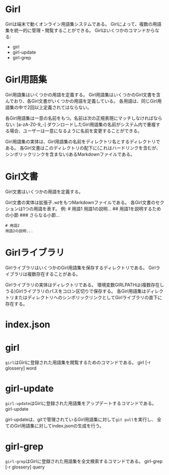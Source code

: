 # Girl
Girlは端末で動くオンライン用語集システムである。
Girlによって、複数の用語集を統一的に管理・閲覧することができる。
Girlはいくつかのコマンドからなる:
* girl
* girl-update
* girl-grep

# Girl用語集
Girl用語集はいくつかの用語を定義する。
Girl用語集はいくつかのGirl文書を含んでおり、各Girl文書がいくつかの用語を定義している。
各用語は、同じGirl用語集の中で2回以上定義されてはならない。

各Girl用語集は一意の名前をもつ。名前は次の正規表現にマッチしなければならない:
    [a-zA-Z0-9_-]
ダウンロードしたGirl用語集の名前がシステム内で重複する場合、ユーザーは一意になるように名前を変更することができる。

Girl用語集の実体は、Girl用語集の名前をディレクトリ名とするディレクトリである。
各Girl文書はこのディレクトリの配下に(これはハードリンクを含むが、シンボリックリンクを含まない)あるMarkdownファイルである。

# Girl文書
Girl文書はいくつかの用語を定義する。

Girl文書の実体は拡張子`.md`をもつMarkdownファイルである。
各Girl文書のセクションは1つの用語を表す。
例:
    # 用語1
    用語1の説明...
    ## 用語1を説明するための小節
    ### さらなる小節...

    # 用語2
    用語2の説明...

# Girlライブラリ
GirlライブラリはいくつかのGirl用語集を保存するディレクトリである。
Girlライブラリは複数存在することがある。

Girlライブラリの実体はディレクトリである。
環境変数GIRLPATHは(複数存在しうる)Girlライブラリのパスをコロン区切りで保存する。
各Girl用語集はディレクトリまたはディレクトリへのシンボリックリンクとしてGirlライブラリの直下に存在する。

# index.json

# girl
`girl`はGirlに登録された用語集を閲覧するためのコマンドである。
    girl [-r glossery] word

# girl-update
`girl-update`はGirlに登録された用語集をアップデートするコマンドである。
    girl-update

girl-updateは、gitで管理されているGirl用語集に対して`git pull`を実行し、
全てのGirl用語集に対してindex.jsonの生成を行う。

# girl-grep
`girl-grep`はGirlに登録された用語集を全文検索するコマンドである。
    girl-grep [-r glossery] query
